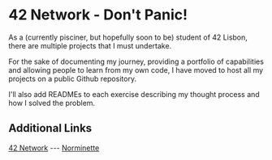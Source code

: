 # 42 Network - Don't Panic!

As a (currently pisciner, but hopefully soon to be) student of 42 Lisbon, there are multiple projects that I must undertake.

For the sake of documenting my journey, providing a portfolio of capabilities and allowing people to learn from my own code, I have moved to host all my projects on a public Github repository.

I'll also add READMEs to each exercise describing my thought process and how I solved the problem.

## Additional Links
[42 Network](https://www.42network.org/) --- [Norminette](https://github.com/42School/norminette)
